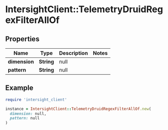 # IntersightClient::TelemetryDruidRegexFilterAllOf

## Properties

| Name | Type | Description | Notes |
| ---- | ---- | ----------- | ----- |
| **dimension** | **String** | null |  |
| **pattern** | **String** | null |  |

## Example

```ruby
require 'intersight_client'

instance = IntersightClient::TelemetryDruidRegexFilterAllOf.new(
  dimension: null,
  pattern: null
)
```

